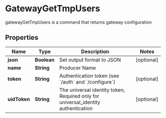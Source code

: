 

# GatewayGetTmpUsers

gatewayGetTmpUsers is a command that returns gateway configuration
## Properties

Name | Type | Description | Notes
------------ | ------------- | ------------- | -------------
**json** | **Boolean** | Set output format to JSON |  [optional]
**name** | **String** | Producer Name | 
**token** | **String** | Authentication token (see &#x60;/auth&#x60; and &#x60;/configure&#x60;) |  [optional]
**uidToken** | **String** | The universal identity token, Required only for universal_identity authentication |  [optional]



